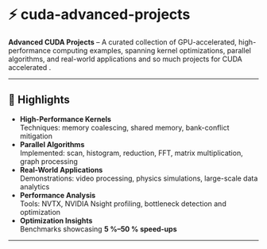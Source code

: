 # ⚡ cuda-advanced-projects

**Advanced CUDA Projects** – A curated collection of GPU-accelerated, high-performance computing examples, spanning kernel optimizations, parallel algorithms, and real-world applications and so much projects for CUDA accelerated .

---

## 🚀 Highlights

- **High-Performance Kernels**  
  Techniques: memory coalescing, shared memory, bank-conflict mitigation  
- **Parallel Algorithms**  
  Implemented: scan, histogram, reduction, FFT, matrix multiplication, graph processing  
- **Real-World Applications**  
  Demonstrations: video processing, physics simulations, large-scale data analytics  
- **Performance Analysis**  
  Tools: NVTX, NVIDIA Nsight profiling, bottleneck detection and optimization  
- **Optimization Insights**  
  Benchmarks showcasing **5 %–50 % speed-ups**

---

